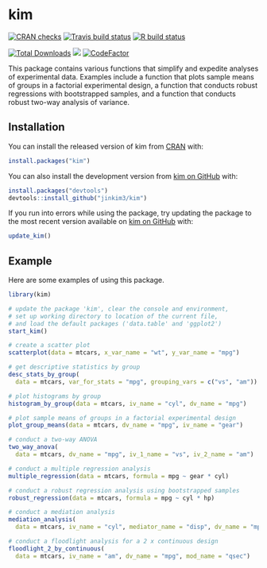 
<!-- README.md is generated from README.Rmd. Please edit that file -->

# kim

<!-- badges: start -->

[![CRAN
checks](https://cranchecks.info/badges/summary/kim)](https://cran.r-project.org/web/checks/check_results_kim.html)
[![Travis build
status](https://travis-ci.com/jinkim3/kim.svg?branch=master)](https://travis-ci.com/jinkim3/kim)
[![R build
status](https://github.com/jinkim3/kim/workflows/R-CMD-check/badge.svg)](https://github.com/jinkim3/kim/actions)

[![Total
Downloads](http://cranlogs.r-pkg.org/badges/grand-total/kim?color=blue)](https://cran.r-project.org/package=kim)
[![](https://img.shields.io/github/last-commit/jinkim3/kim.svg)](https://github.com/jinkim3/kim/commits/master)
[![CodeFactor](https://www.codefactor.io/repository/github/jinkim3/kim/badge)](https://www.codefactor.io/repository/github/jinkim3/kim)
<!-- badges: end -->

This package contains various functions that simplify and expedite
analyses of experimental data. Examples include a function that plots
sample means of groups in a factorial experimental design, a function
that conducts robust regressions with bootstrapped samples, and a
function that conducts robust two-way analysis of variance.

## Installation

You can install the released version of kim from
[CRAN](https://cran.r-project.org/package=kim) with:

``` r
install.packages("kim")
```

You can also install the development version from [kim on
GitHub](https://github.com/jinkim3/kim) with:

``` r
install.packages("devtools")
devtools::install_github("jinkim3/kim")
```

If you run into errors while using the package, try updating the package
to the most recent version available on [kim on
GitHub](https://github.com/jinkim3/kim) with:

``` r
update_kim()
```

## Example

Here are some examples of using this package.

``` r
library(kim)

# update the package 'kim', clear the console and environment,
# set up working directory to location of the current file,
# and load the default packages ('data.table' and 'ggplot2')
start_kim()

# create a scatter plot
scatterplot(data = mtcars, x_var_name = "wt", y_var_name = "mpg")

# get descriptive statistics by group
desc_stats_by_group(
  data = mtcars, var_for_stats = "mpg", grouping_vars = c("vs", "am"))

# plot histograms by group
histogram_by_group(data = mtcars, iv_name = "cyl", dv_name = "mpg")

# plot sample means of groups in a factorial experimental design
plot_group_means(data = mtcars, dv_name = "mpg", iv_name = "gear")

# conduct a two-way ANOVA
two_way_anova(
  data = mtcars, dv_name = "mpg", iv_1_name = "vs", iv_2_name = "am")

# conduct a multiple regression analysis
multiple_regression(data = mtcars, formula = mpg ~ gear * cyl)

# conduct a robust regression analysis using bootstrapped samples
robust_regression(data = mtcars, formula = mpg ~ cyl * hp)

# conduct a mediation analysis
mediation_analysis(
  data = mtcars, iv_name = "cyl", mediator_name = "disp", dv_name = "mpg")

# conduct a floodlight analysis for a 2 x continuous design
floodlight_2_by_continuous(
  data = mtcars, iv_name = "am", dv_name = "mpg", mod_name = "qsec")
```
